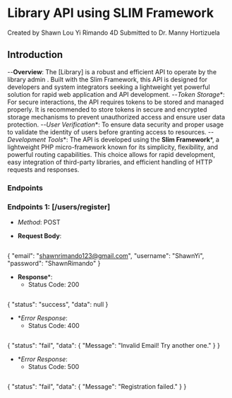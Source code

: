 # Library API using SLIM Framework
Created by Shawn Lou Yi Rimando 4D
Submitted to Dr. Manny Hortizuela

## Introduction
--**Overview**: The [Library] is a robust and efficient API to operate by the library admin . Built with the Slim Framework, this API is designed for developers and system integrators seeking a lightweight yet powerful solution for rapid web application and API development.
--*Token Storage**: For secure interactions, the API requires tokens to be stored and managed properly. It is recommended to store tokens in secure and encrypted storage mechanisms to prevent unauthorized access and ensure user data protection. 
--*User Verification**: To ensure data security and proper usage to validate the identity of users before granting access to resources. 
--*Development Tools**: The API is developed using the **Slim Framework***, a lightweight PHP micro-framework known for its simplicity, flexibility, and powerful routing capabilities. This choice allows for rapid development, easy integration of third-party libraries, and efficient handling of HTTP requests and responses. 

### Endpoints

### Endpoints 1: [/users/register]

- *Method*: POST
  
- **Request Body**:
   ```json
{
  "email": "shawnrimando123@gmail.com",
  "username": "ShawnYi",
  "password": "ShawnRimando"
}

- **Response***:
    - Status Code: 200
  ```json
{
    "status": "success",
    "data": null
}
- **Error Response*:
    - Status Code: 400
  ```json
{
    "status": "fail",
    "data": {
        "Message": "Invalid Email! Try another one."
    }
}

- **Error Response*:
    - Status Code: 500
  ```json
{
    "status": "fail",
    "data": {
        "Message": "Registration failed."
    }
}

